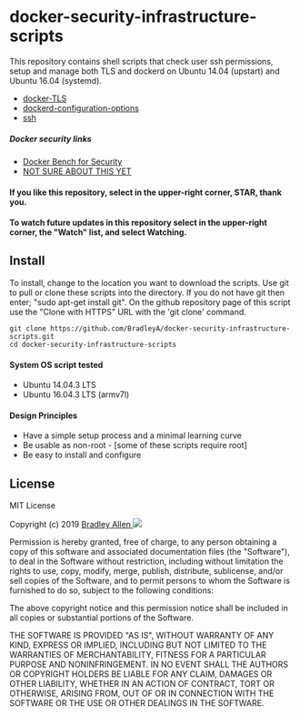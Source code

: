 # docker-security-infrastructure-scripts
This repository contains shell scripts that check user ssh permissions, setup and manage both TLS and dockerd on Ubuntu 14.04 (upstart) and Ubuntu 16.04 (systemd).

 * [docker-TLS](https://github.com/BradleyA/docker-security-infrastructure-scripts/tree/master/docker-TLS)
 * [dockerd-configuration-options](https://github.com/BradleyA/docker-security-infrastructure-scripts/tree/master/dockerd-configuration-options)
 * [ssh](https://github.com/BradleyA/docker-security-infrastructure-scripts/tree/master/ssh)
  ##### Docker security links
 * [Docker Bench for Security](https://github.com/docker/docker-bench-security)
 * [NOT SURE ABOUT THIS YET](https://github.com/mviereck/x11docker)
 
 
#### If you like this repository, select in the upper-right corner,  STAR,  thank you.
#### To watch future updates in this repository select in the upper-right corner, the "Watch" list, and select Watching.

## Install

To install, change to the location you want to download the scripts. Use git to pull or clone these scripts into the directory. If you do not have git then enter; "sudo apt-get install git". On the github repository page of this script use the "Clone with HTTPS" URL with the 'git clone' command.

    git clone https://github.com/BradleyA/docker-security-infrastructure-scripts.git
    cd docker-security-infrastructure-scripts
 
#### System OS script tested
 * Ubuntu 14.04.3 LTS
 * Ubuntu 16.04.3 LTS (armv7l)

#### Design Principles
 * Have a simple setup process and a minimal learning curve
 * Be usable as non-root - [some of these scripts require root]
 * Be easy to install and configure

## License
MIT License

Copyright (c) 2019  [Bradley Allen <img src="https://static.licdn.com/scds/common/u/img/webpromo/btn_viewmy_160x25.png" style="max-width:100%;" >](https://www.linkedin.com/in/bradleyhallen)

Permission is hereby granted, free of charge, to any person obtaining a copy of this software and associated documentation files (the "Software"), to deal in the Software without restriction, including without limitation the rights to use, copy, modify, merge, publish, distribute, sublicense, and/or sell copies of the Software, and to permit persons to whom the Software is furnished to do so, subject to the following conditions:

The above copyright notice and this permission notice shall be included in all copies or substantial portions of the Software.

THE SOFTWARE IS PROVIDED "AS IS", WITHOUT WARRANTY OF ANY KIND, EXPRESS OR IMPLIED, INCLUDING BUT NOT LIMITED TO THE WARRANTIES OF MERCHANTABILITY, FITNESS FOR A PARTICULAR PURPOSE AND NONINFRINGEMENT. IN NO EVENT SHALL THE AUTHORS OR COPYRIGHT HOLDERS BE LIABLE FOR ANY CLAIM, DAMAGES OR OTHER LIABILITY, WHETHER IN AN ACTION OF CONTRACT, TORT OR OTHERWISE, ARISING FROM, OUT OF OR IN CONNECTION WITH THE SOFTWARE OR THE USE OR OTHER DEALINGS IN THE SOFTWARE.

